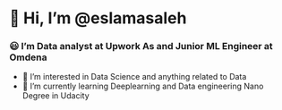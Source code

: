 # 👋 Hi, I’m @eslamasaleh
### :smiley: I’m  Data analyst at Upwork As and Junior ML Engineer at Omdena
- 👀 I’m interested in Data Science and anything related to Data 
- 🌱 I’m currently learning Deeplearning and Data engineering Nano Degree in Udacity


<!---
eslamasaleh/eslamasaleh is a ✨ special ✨ repository because its `README.md` (this file) appears on your GitHub profile.
You can click the Preview link to take a look at your changes.
--->
